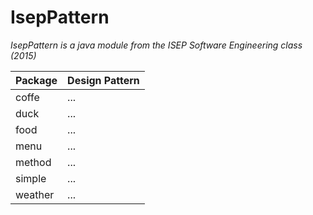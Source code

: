 # IsepPattern
*IsepPattern is a java module from the ISEP Software Engineering class (2015)*

Package | Design Pattern 
--------|---------------
coffe   | ...
duck    | ...
food    | ...
menu    |	...
method  | ...
simple  |	...
weather |	...
